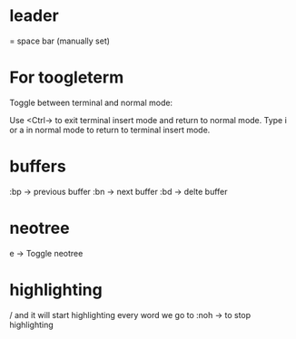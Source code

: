 # leader
<leader> = space bar (manually set)

# For toogleterm 
Toggle between terminal and normal mode:

Use <Ctrl-\><Ctrl-n> to exit terminal insert mode and return to normal mode.
Type i or a in normal mode to return to terminal insert mode.

# buffers
:bp -> previous buffer
:bn -> next buffer
:bd -> delte buffer

# neotree
<leader> e -> Toggle neotree

# highlighting 
 /<any word> <CR> 
 and it will start highlighting every word we go to
 :noh -> to stop highlighting
